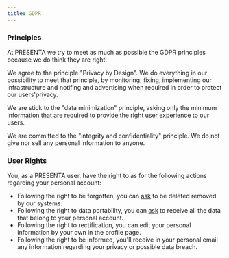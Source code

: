 ```yaml
---
title: GDPR
---
```



### Principles

At PRESENTA we try to meet as much as possible the GDPR principles because we do think they are right.

We agree to the principle "Privacy by Design". We do everything in our possibility to meet that principle, by monitoring, fixing, implementing our infrastructure and notifing and advertising when required in order to protect our users'privacy.

We are stick to the "data minimization" principle, asking only the minimum information that are required to provide the right user experience to our users.

We are committed to the "integrity and confidentiality" principle. We do not give nor sell any personal information to anyone.

 

### User Rights

You, as a PRESENTA user, have the right to as for the following actions regarding your personal account:

- Following the right to be forgotten, you can [ask](mailto:support@presenta.cc) to be deleted removed by our systems.
- Following the right to data portability, you can [ask](mailto:support@presenta.cc) to receive all the data that belong to your personal account.
- Following the right to rectification, you can edit your personal information by your own in the profile page.
- Following the right to be informed, you'll receive in your personal email any information regarding your privacy or possible data breach.
